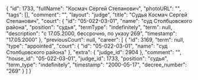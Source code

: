 {
    "id": 1733,
    "fullName": "Космач Сергей Степанович",
    "photoURL": "",
    "tags": [],
    "comment": "",
    "layout": "judge",
    "title": "Судья Космач Сергей Степанович",
    "court": {
        "id": "05-022-03-01",
        "name": "суд Столбцовского района",
        "position": "судья",
        "termType": "indefinitely",
        "term": null,
        "description": "c 17.05.2000, бессрочно, по указу 269",
        "timestamp": "17.05.2000"
    },
    "previousCourt": null,
    "career": [
        {
            "id": 3169,
            "term": null,
            "type": "appointed",
            "court": {
                "id": "05-022-03-01",
                "name": "суд Столбцовского района"
            },
            "extra": {
                "judge_id": 2904
            },
            "comment": "",
            "house_id": "05-022-03-01",
            "judge_id": 1733,
            "position": "судья",
            "term_type": "indefinitely",
            "timestamp": "2000-05-17",
            "decree_number": "269"
        }
    ]
}